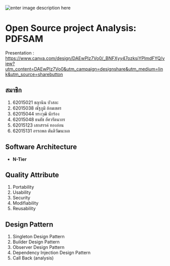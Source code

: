 
![enter image description here](https://www.mundeemak.com/admin/image/33708.png)



<h1>Open Source project Analysis: PDFSAM</h1>

Presentation : https://www.canva.com/design/DAEwPlz7Vo0/_BNFXyy47ozksiYPlmdFYQ/view?utm_content=DAEwPlz7Vo0&utm_campaign=designshare&utm_medium=link&utm_source=sharebutton

## สมาชิก
1. 62015021 ชญานิน บัวสละ
2. 62015038 ณัฐภูมิ ล้อมเขตร
3. 62015044 ทรงวุฒิ นักร้อง
4. 62015048 ธนธัช อัศวรัตนากร
5. 62015123 เสกสรรค์ ทองอ่อน
6. 62015131 อรรถพล ตันติวัฒนะผล

## Software Architecture
 - **N-Tier**

## Quality Attribute
1. Portability
2. Usability
3. Security
4. Modifiability
5. Reusability

## Design Pattern
1. Singleton Design Pattern
2. Builder Design Pattern
3. Observer Design Pattern
4. Dependency Injection Design Pattern
5. Call Back (analysis)
